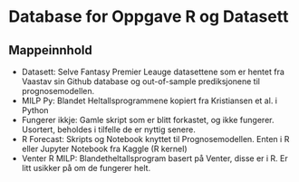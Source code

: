 # Database for Oppgave R og Datasett

## Mappeinnhold
- Datasett: Selve Fantasy Premier Leauge datasettene som er hentet fra Vaastav sin Github database og out-of-sample prediksjonene til prognosemodellen.
- MILP Py: Blandet Heltallsprogrammene kopiert fra Kristiansen et al. i Python
- Fungerer ikkje: Gamle skript som er blitt forkastet, og ikke fungerer. Usortert, beholdes i tilfelle de er nyttig senere.
- R Forecast: Skripts og Notebook knyttet til Prognosemodellen. Enten i R eller Jupyter Notebook fra Kaggle (R kernel)
- Venter R MILP: Blandetheltallsprogram basert på Venter, disse er i R. Er litt usikker på om de fungerer helt.
